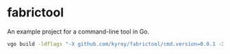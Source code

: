 # fabrictool

An example project for a command-line tool in Go.

```bash
vgo build -ldflags "-X github.com/kyroy/fabrictool/cmd.version=0.0.1 -X github.com/kyroy/fabrictool/cmd.gitCommit=$(git rev-parse HEAD)"
```
